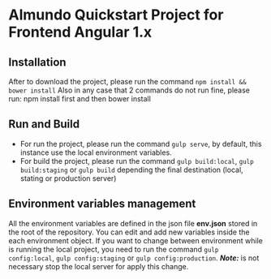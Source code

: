 # Almundo Quickstart Project for Frontend Angular 1.x

## Installation
After to download the project, please run the command `npm install && bower install`
Also in any case that 2 commands do not run fine, please run: npm install first and then bower install

## Run and Build
* For run the project, please run the command `gulp serve`, by default, this instance use the local environment variables.
* For build the project, please run the command `gulp build:local`, `gulp build:staging` or `gulp build` depending the final destination (local, stating or production server)

## Environment variables management
All the environment variables are defined in the json file **env.json** stored in the root of the repository. You can edit and add new variables inside the each environment object. If you want to change between environment while is running the local project, you need to run the command `gulp config:local`, `gulp config:staging` or `gulp config:production`. **_Note:_** is not necessary stop the local server for apply this change.
